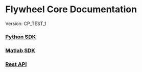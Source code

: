 # Flywheel Core Documentation
Version: CP_TEST_1

### [Python SDK](python/)

### [Matlab SDK](matlab/)

### [Rest API](swagger/index.html)

